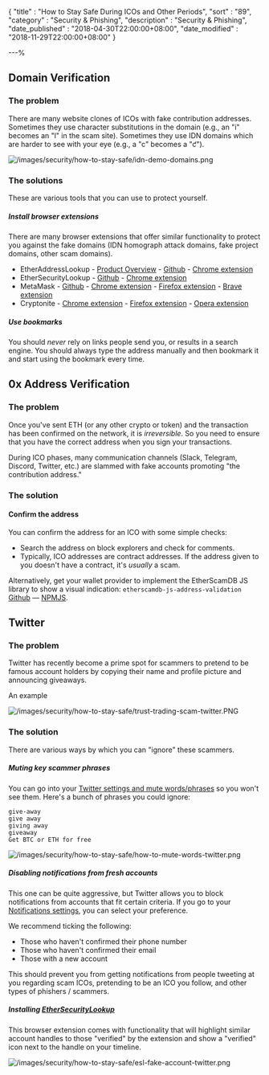 {
"title"       : "How to Stay Safe During ICOs and Other Periods",
"sort"        : "89",
"category"    : "Security & Phishing",
"description" : "Security & Phishing",
"date_published" : "2018-04-30T22:00:00+08:00",
"date_modified"  : "2018-11-29T22:00:00+08:00"
}

---%

## Domain Verification

### The problem

There are many website clones of ICOs with fake contribution addresses. Sometimes they use character substitutions in
the domain (e.g., an "i" becomes an "l" in the scam site). Sometimes they use IDN domains which are harder to see with your eye
(e.g., a "c" becomes a "ƈ").

![/images/security/how-to-stay-safe/idn-demo-domains.png](/images/security/how-to-stay-safe/idn-demo-domains.png)

### The solutions

These are various tools that you can use to protect yourself.

##### Install browser extensions

There are many browser extensions that offer similar functionality to protect you against the fake domains (IDN homograph
attack domains, fake project domains, other scam domains).

* EtherAddressLookup - 
[Product Overview](https://harrydenley.com/ethaddresslookup-chrome-extension-release/) -
[Github](https://github.com/409H/EtherAddressLookup) - 
[Chrome extension](https://chrome.google.com/webstore/detail/etheraddresslookup/pdknmigbbbhmllnmgdfalmedcmcefdfn)
* EtherSecurityLookup - 
[Github](https://github.com/409H/EtherSecurityLookup) - 
[Chrome extension](https://chrome.google.com/webstore/detail/ethersecuritylookup/bhhfhgpgmifehjdghlbbijjaimhmcgnf)
* MetaMask - 
[Github](https://github.com/MetaMask/metamask-extension) - 
[Chrome extension](https://chrome.google.com/webstore/detail/metamask/nkbihfbeogaeaoehlefnkodbefgpgknn) - 
[Firefox extension](https://addons.mozilla.org/en-US/firefox/addon/ether-metamask/) -
[Brave extension](https://brave.com/)
* Cryptonite -
[Chrome extension](https://chrome.google.com/webstore/detail/cryptonite-by-metacert/keghdcpemohlojlglbiegihkljkgnige) -
[Firefox extension](https://addons.mozilla.org/en-US/firefox/addon/cryptonite-by-metacert/) -
[Opera extension](https://addons.opera.com/en/extensions/details/cryptonite-by-metacert/)

##### Use bookmarks

You should _never_ rely on links people send you, or results in a search engine. You should always type the address manually
and then bookmark it and start using the bookmark every time.

## 0x Address Verification

### The problem

Once you've sent ETH (or any other crypto or token) and the transaction has been confirmed on the network, it is _irreversible_. So you need to ensure that
you have the correct address when you sign your transactions.

During ICO phases, many communication channels (Slack, Telegram, Discord, Twitter, etc.) are slammed with fake accounts
promoting "the contribution address."

### The solution

#### Confirm the address

You can confirm the address for an ICO with some simple checks:

* Search the address on block explorers and check for comments.
* Typically, ICO addresses are contract addresses. If the address given to you doesn't have a contract, it's _usually_ a scam.

Alternatively, get your wallet provider to implement the EtherScamDB JS library to show a visual indication: `etherscamdb-js-address-validation` [Github](https://github.com/409H/etherscamdb-js-address-validation#etherscamdb-js-address-validation-package) &mdash; [NPMJS](https://www.npmjs.com/package/etherscamdb-js-address-validation).

## Twitter

### The problem

Twitter has recently become a prime spot for scammers to pretend to be famous account holders by copying their name and 
profile picture and announcing giveaways.

An example

![/images/security/how-to-stay-safe/trust-trading-scam-twitter.PNG](/images/security/how-to-stay-safe/trust-trading-scam-twitter.PNG)

### The solution

There are various ways by which you can "ignore" these scammers.

##### Muting key scammer phrases

You can go into your [Twitter settings and mute words/phrases](https://twitter.com/settings/muted_keywords) so you won't see them. Here's a bunch of phrases you could ignore:

```text
give-away
give away
giving away
giveaway
Get BTC or ETH for free
``` 

![/images/security/how-to-stay-safe/how-to-mute-words-twitter.png](/images/security/how-to-stay-safe/how-to-mute-words-twitter.png)

##### Disabling notifications from fresh accounts

This one can be quite aggressive, but Twitter allows you to block notifications from accounts that fit certain
criteria. If you go to your [Notifications settings](https://twitter.com/settings/notifications_timeline), you can select
your preference.

We recommend ticking the following:

* Those who haven't confirmed their phone number
* Those who haven't confirmed their email
* Those with a new account

This should prevent you from getting notifications from people tweeting at you regarding scam ICOs, pretending to be an
ICO you follow, and other types of phishers / scammers.

##### Installing [EtherSecurityLookup](https://github.com/409H/EtherSecurityLookup#ethersecuritylookup)

This browser extension comes with functionality that will highlight similar account handles to those "verified" by the 
extension and show a "verified" icon next to the handle on your timeline.

![/images/security/how-to-stay-safe/esl-fake-account-twitter.png](/images/security/how-to-stay-safe/esl-fake-account-twitter.png)
